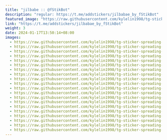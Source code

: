 ```yaml
---
title: "jilbabe :: @fStikBot"
description: "regular: https://t.me/addstickers/jilbabae_by_fStikBot"
featured_image: "https://raw.githubusercontent.com/kylelin1998/tg-sticker-spreading-worldwide-images/main/img/92e5895c-8862-4bc5-96ba-6c38014e9375.jpg"
link: "https://t.me/addstickers/jilbabae_by_fStikBot"
weight: 3
date: 2024-01-17T13:50:14+08:00
images:
  - https://raw.githubusercontent.com/kylelin1998/tg-sticker-spreading-worldwide-images/main/img/92e5895c-8862-4bc5-96ba-6c38014e9375.jpg
  - https://raw.githubusercontent.com/kylelin1998/tg-sticker-spreading-worldwide-images/main/img/74f442dc-f6e4-4f5e-8bd3-d9eccc4820a6.jpg
  - https://raw.githubusercontent.com/kylelin1998/tg-sticker-spreading-worldwide-images/main/img/ac25325b-e419-454e-9378-0416737f3024.jpg
  - https://raw.githubusercontent.com/kylelin1998/tg-sticker-spreading-worldwide-images/main/img/2551bfdd-3e98-4c70-acfc-2ec14aa59d91.jpg
  - https://raw.githubusercontent.com/kylelin1998/tg-sticker-spreading-worldwide-images/main/img/a4379ed8-bdcc-4d20-b23c-10a0b68deffa.jpg
  - https://raw.githubusercontent.com/kylelin1998/tg-sticker-spreading-worldwide-images/main/img/ce22f668-31ba-451d-9ce4-bf6e3f488904.jpg
  - https://raw.githubusercontent.com/kylelin1998/tg-sticker-spreading-worldwide-images/main/img/891709f6-eb9b-459b-bc45-0d157aa96bcb.jpg
  - https://raw.githubusercontent.com/kylelin1998/tg-sticker-spreading-worldwide-images/main/img/6f08acd1-3ab0-4278-8ea9-75ec2e4d6f9a.jpg
  - https://raw.githubusercontent.com/kylelin1998/tg-sticker-spreading-worldwide-images/main/img/7ce712e0-2b88-4672-bb8b-061f962f6da7.jpg
  - https://raw.githubusercontent.com/kylelin1998/tg-sticker-spreading-worldwide-images/main/img/ac4129a5-5dab-4ef1-a195-3de565439d4c.jpg
  - https://raw.githubusercontent.com/kylelin1998/tg-sticker-spreading-worldwide-images/main/img/96ed60a6-490a-4b15-be8b-334a0fe3689d.jpg
  - https://raw.githubusercontent.com/kylelin1998/tg-sticker-spreading-worldwide-images/main/img/01c89fa5-0e4f-4b35-9256-be253cd89081.jpg
  - https://raw.githubusercontent.com/kylelin1998/tg-sticker-spreading-worldwide-images/main/img/f31768e2-af5d-4d2c-bb77-fc8c65fec06b.jpg
  - https://raw.githubusercontent.com/kylelin1998/tg-sticker-spreading-worldwide-images/main/img/07f45529-22ba-40e4-945e-f62afa3f8253.jpg
  - https://raw.githubusercontent.com/kylelin1998/tg-sticker-spreading-worldwide-images/main/img/82425a9b-8e8e-4816-b2b3-6a0ea42a53e1.jpg
  - https://raw.githubusercontent.com/kylelin1998/tg-sticker-spreading-worldwide-images/main/img/869081c2-aa49-4850-a9f2-cba390cc0f3d.jpg
  - https://raw.githubusercontent.com/kylelin1998/tg-sticker-spreading-worldwide-images/main/img/d018e291-f17b-44b5-9e97-96ce14bed429.jpg
  - https://raw.githubusercontent.com/kylelin1998/tg-sticker-spreading-worldwide-images/main/img/168d75dc-ce47-46c2-9f4c-ab94408a4c7f.jpg
  - https://raw.githubusercontent.com/kylelin1998/tg-sticker-spreading-worldwide-images/main/img/5b0a9f07-5558-4a0f-a17a-2b1ef400d56d.jpg
  - https://raw.githubusercontent.com/kylelin1998/tg-sticker-spreading-worldwide-images/main/img/e104a6e7-5775-46ca-8733-588c88f1c576.jpg
---
```

